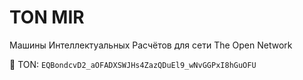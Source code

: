 # TON MIR
Машины Интеллектуальных Расчётов для сети The Open Network


💎 TON: `EQBondcvD2_aOFADXSWJHs4ZazQDuEl9_wNvGGPxI8hGuOFU`